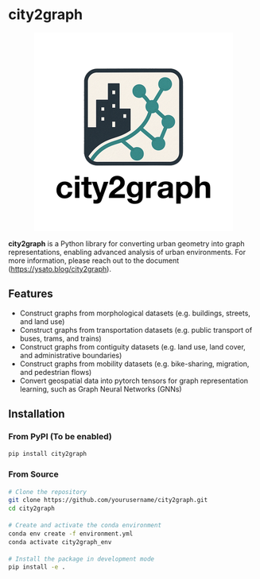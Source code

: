 # city2graph

<p align="center">
  <img src="docs/source/_static/city2graph_logo_main.png" width="400" alt="city2graph logo">
</p>

**city2graph** is a Python library for converting urban geometry into graph representations, enabling advanced analysis of urban environments. For more information, please reach out to the document (https://ysato.blog/city2graph).

## Features

- Construct graphs from morphological datasets (e.g. buildings, streets, and land use)
- Construct graphs from transportation datasets (e.g. public transport of buses, trams, and trains)
- Construct graphs from contiguity datasets (e.g. land use, land cover, and administrative boundaries)
- Construct graphs from mobility datasets (e.g. bike-sharing, migration, and pedestrian flows)
- Convert geospatial data into pytorch tensors for graph representation learning, such as Graph Neural Networks (GNNs)


## Installation

### From PyPI (To be enabled)

```bash
pip install city2graph
```

### From Source

```bash
# Clone the repository
git clone https://github.com/yourusername/city2graph.git
cd city2graph

# Create and activate the conda environment
conda env create -f environment.yml
conda activate city2graph_env

# Install the package in development mode
pip install -e .
```